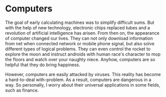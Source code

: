 # Computers

The goal of early calculating machines was to simplify difficult sums. But with the help of new technology, electronic chips replaced tubes and a revolution of artificial intelligence has arisen. From then on, the appearance of computer changed our lives. They can not only download information from net when connected network or mobile phone signal, but also solve different types of logical problems. They can even control the rocket to explore the moon and instruct androids with human race's character to mop the floors and watch over your naughty niece. Anyhow, computers are so helpful that they do bring happiness.

However, computers are easily attacked by viruses. This reality has become a hard-to-deal with-problem. As a result, computers are dangerous in a way. So personally, I worry about their universal applications in some fields, such as finance.